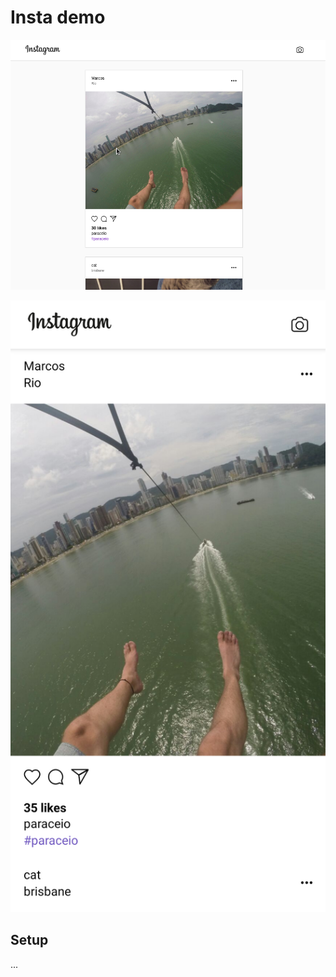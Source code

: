 # Insta demo

<a href="https://github.com/marcosrjjunior/insta"><img src="https://raw.githubusercontent.com/marcosrjjunior/insta/master/instademo.png" alt="instademo"></a>

<a href="https://github.com/marcosrjjunior/insta"><img src="https://raw.githubusercontent.com/marcosrjjunior/insta/master/instademomobile.png" alt="instademomobile"></a>

## Setup
...
